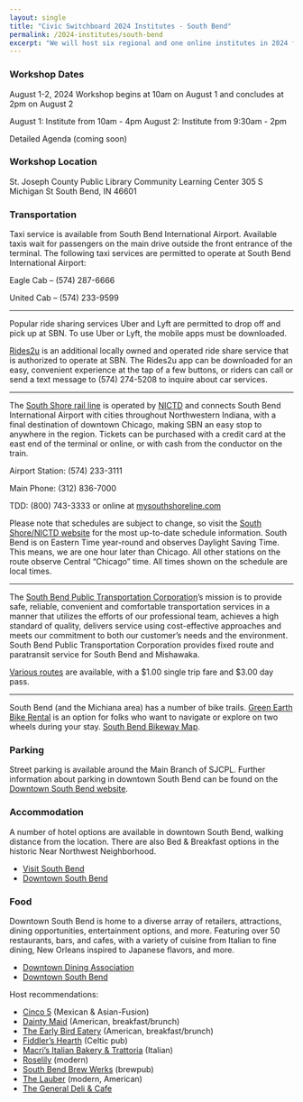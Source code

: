 ```yaml
---
layout: single
title: "Civic Switchboard 2024 Institutes - South Bend"
permalink: /2024-institutes/south-bend
excerpt: "We will host six regional and one online institutes in 2024 for library workers interested in serving as intermediaries between community members and civic data and developing civic data roles for their libraries."
---
```


### Workshop Dates
August 1-2, 2024
Workshop begins at 10am on August 1 and concludes at 2pm on  August 2

August 1: Institute from 10am - 4pm
August 2: Institute from 9:30am - 2pm


Detailed Agenda (coming soon)

### Workshop Location
St. Joseph County Public Library Community Learning Center
305 S Michigan St
South Bend, IN 46601


### Transportation
Taxi service is available from South Bend International Airport. Available taxis wait for passengers on the main drive outside the front entrance of the terminal. The following taxi services are permitted to operate at South Bend International Airport:

Eagle Cab – (574) 287-6666

United Cab – (574) 233-9599

---

Popular ride sharing services Uber and Lyft are permitted to drop off and pick up at SBN. To use Uber or Lyft, the mobile apps must be downloaded.

[Rides2u](https://rides2u.com/) is an additional locally owned and operated ride share service that is authorized to operate at SBN. The Rides2u app can be downloaded for an easy, convenient experience at the tap of a few buttons, or riders can call or send a text message to (574) 274-5208 to inquire about car services.

---

The [South Shore rail line](https://www.mysouthshoreline.com/) is operated by [NICTD](https://www.mysouthshoreline.com/about/nictd) and connects South Bend International Airport with cities throughout Northwestern Indiana, with a final destination of downtown Chicago, making SBN an easy stop to anywhere in the region. Tickets can be purchased with a credit card at the east end of the terminal or online, or with cash from the conductor on the train.

Airport Station: (574) 233-3111 

Main Phone: (312) 836-7000

TDD: (800) 743-3333 or online at [mysouthshoreline.com](http://mysouthshoreline.com)

Please note that schedules are subject to change, so visit the [South Shore/NICTD website](https://www.mysouthshoreline.com/) for the most up-to-date schedule information. South Bend is on Eastern Time year-round and observes Daylight Saving Time. This means, we are one hour later than Chicago. All other stations on the route observe Central “Chicago” time. All times shown on the schedule are local times.

---

The [South Bend Public Transportation Corporation](https://sbtranspo.com/)’s mission is to provide safe, reliable, convenient and comfortable transportation services in a manner that utilizes the efforts of our professional team, achieves a high standard of quality, delivers service using cost-effective approaches and meets our commitment to both our customer’s needs and the environment. South Bend Public Transportation Corporation provides fixed route and paratransit service for South Bend and Mishawaka.

[Various routes](https://sbtranspo.com/routes-and-fares/) are available, with a $1.00 single trip fare and $3.00 day pass.

---

South Bend (and the Michiana area) has a number of bike trails. [Green Earth Bike Rental](https://www.greenearthbikerental.com/) is an option for folks who want to navigate or explore on two wheels during your stay. [South Bend Bikeway Map](https://www.greenearthbikerental.com/).

### Parking 
Street parking is available around the Main Branch of SJCPL. Further information about parking in downtown South Bend can be found on the [Downtown South Bend website](https://www.downtownsouthbend.com/parking).


### Accommodation
A number of hotel options are available in downtown South Bend, walking distance from the location. There are also Bed & Breakfast options in the historic Near Northwest Neighborhood. 
 * [Visit South Bend](https://www.visitsouthbend.com/places-to-stay/hotels-and-motels/downtown-south-bend/?view=list&sort=qualityScore&bounds=false)
 * [Downtown South Bend](https://www.downtownsouthbend.com/accommodations)

### Food
Downtown South Bend is home to a diverse array of retailers, attractions, dining opportunities, entertainment options, and more. Featuring over 50 restaurants, bars, and cafes, with a variety of cuisine from Italian to fine dining, New Orleans inspired to Japanese flavors, and more.
* [Downtown Dining Association](https://eatdrinkdtsb.com/)
* [Downtown South Bend](https://www.downtownsouthbend.com/accommodations)

Host recommendations:
* [Cinco 5](https://www.cinco5sb.com/) (Mexican & Asian-Fusion)
* [Dainty Maid](https://www.daintymaid.co/) (American, breakfast/brunch)
* [The Early Bird Eatery](https://www.theearlybirdeatery.com/) (American, breakfast/brunch)
* [Fiddler’s Hearth](https://fiddlershearth.com/) (Celtic pub)
* [Macri’s Italian Bakery & Trattoria](https://www.macrisbakery.com/) (Italian)
* [Roselily](https://www.roselilysouthbend.com/) (modern)
* [South Bend Brew Werks](https://www.southbendbrewwerks.com/) (brewpub)
* [The Lauber](https://thelauber.com/) (modern, American)
* [The General Deli & Cafe](https://www.thegeneraldeli.com/)


